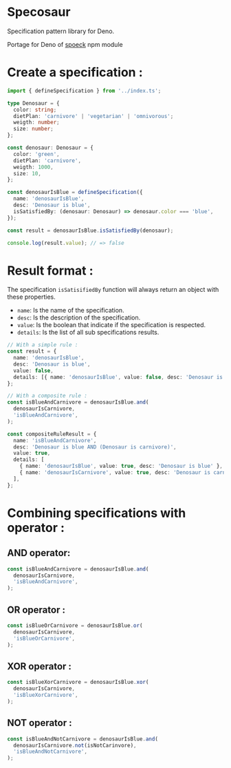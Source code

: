 # Specosaur

Specification pattern library for Deno.

Portage for Deno of [spoeck](https://www.npmjs.com/package/spoeck) npm module

# Create a specification :

```typescript
import { defineSpecification } from '../index.ts';

type Denosaur = {
  color: string;
  dietPlan: 'carnivore' | 'vegetarian' | 'omnivorous';
  weigth: number;
  size: number;
};

const denosaur: Denosaur = {
  color: 'green',
  dietPlan: 'carnivore',
  weigth: 1000,
  size: 10,
};

const denosaurIsBlue = defineSpecification({
  name: 'denosaurIsBlue',
  desc: 'Denosaur is blue',
  isSatisfiedBy: (denosaur: Denosaur) => denosaur.color === 'blue',
});

const result = denosaurIsBlue.isSatisfiedBy(denosaur);

console.log(result.value); // => false
```

# Result format :

The specification `isSatisifiedBy` function will always return an object with these properties.

- `name`: Is the name of the specification.
- `desc`: Is the description of the specification.
- `value`: Is the boolean that indicate if the specification is respected.
- `details`: Is the list of all sub specifications results.

```typescript
// With a simple rule :
const result = {
  name: 'denosaurIsBlue',
  desc: 'Denosaur is blue',
  value: false,
  details: [{ name: 'denosaurIsBlue', value: false, desc: 'Denosaur is blue' }],
};

// With a composite rule :
const isBlueAndCarnivore = denosaurIsBlue.and(
  denosaurIsCarnivore,
  'isBlueAndCarnivore',
);

const compositeRuleResult = {
  name: 'isBlueAndCarnivore',
  desc: 'Denosaur is blue AND (Denosaur is carnivore)',
  value: true,
  details: [
    { name: 'denosaurIsBlue', value: true, desc: 'Denosaur is blue' },
    { name: 'denosaurIsCarnivore', value: true, desc: 'Denosaur is carnivore' },
  ],
};
```

# Combining specifications with operator :

## AND operator:

```typescript
const isBlueAndCarnivore = denosaurIsBlue.and(
  denosaurIsCarnivore,
  'isBlueAndCarnivore',
);
```

## OR operator :

```typescript
const isBlueOrCarnivore = denosaurIsBlue.or(
  denosaurIsCarnivore,
  'isBlueOrCarnivore',
);
```

## XOR operator :

```typescript
const isBlueXorCarnivore = denosaurIsBlue.xor(
  denosaurIsCarnivore,
  'isBlueXorCarnivore',
);
```

## NOT operator :

```typescript
const isBlueAndNotCarnivore = denosaurIsBlue.and(
  denosaurIsCarnivore.not(isNotCarinvore),
  'isBlueAndNotCarnivore',
);
```
